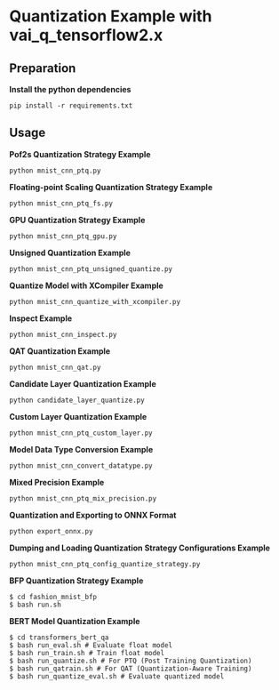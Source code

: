 # **Quantization Example with vai_q_tensorflow2.x**
## **Preparation**
**Install the python dependencies**
```
pip install -r requirements.txt
```
## **Usage**
**Pof2s  Quantization Strategy Example**
```
python mnist_cnn_ptq.py
```

**Floating-point Scaling Quantization Strategy Example**
```
python mnist_cnn_ptq_fs.py
```

**GPU Quantization Strategy Example**
```
python mnist_cnn_ptq_gpu.py
```

**Unsigned Quantization Example**
```
python mnist_cnn_ptq_unsigned_quantize.py
```

**Quantize Model with XCompiler Example**
```
python mnist_cnn_quantize_with_xcompiler.py
```

**Inspect Example**
```
python mnist_cnn_inspect.py
```

**QAT Quantization Example**
```
python mnist_cnn_qat.py
```

**Candidate Layer Quantization Example**
```
python candidate_layer_quantize.py
```

**Custom Layer Quantization Example**
```
python mnist_cnn_ptq_custom_layer.py
```

**Model Data Type Conversion Example**
```
python mnist_cnn_convert_datatype.py
```

**Mixed Precision Example**
```
python mnist_cnn_ptq_mix_precision.py
```

**Quantization and Exporting to ONNX Format**
```
python export_onnx.py
```

**Dumping and Loading Quantization Strategy Configurations Example**
```
python mnist_cnn_ptq_config_quantize_strategy.py
```

**BFP Quantization Strategy Example**
```shell
$ cd fashion_mnist_bfp
$ bash run.sh
```

**BERT Model Quantization Example**
```shell
$ cd transformers_bert_qa
$ bash run_eval.sh # Evaluate float model
$ bash run_train.sh # Train float model
$ bash run_quantize.sh # For PTQ (Post Training Quantization)
$ bash run_qatrain.sh # For QAT (Quantization-Aware Training)
$ bash run_quantize_eval.sh # Evaluate quantized model
```
